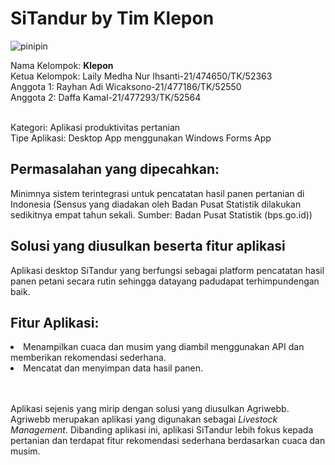 # SiTandur by Tim Klepon
<img src="https://i.ytimg.com/vi/PTQwtV0wv2U/maxresdefault.jpg" alt="pinipin" title="Tanam Tanam" />


Nama Kelompok: **Klepon** <br>
Ketua Kelompok: Laily Medha Nur Ihsanti-21/474650/TK/52363<br>
Anggota 1: Rayhan Adi Wicaksono-21/477186/TK/52550<br>
Anggota 2: Daffa Kamal-21/477293/TK/52564<br>

<br> Kategori: Aplikasi produktivitas pertanian
<br> Tipe Aplikasi: Desktop App menggunakan Windows Forms App

## Permasalahan yang dipecahkan:
Minimnya sistem terintegrasi untuk pencatatan hasil panen pertanian di Indonesia (Sensus yang diadakan oleh Badan Pusat Statistik dilakukan sedikitnya empat tahun sekali. Sumber: Badan Pusat Statistik (bps.go.id))

## Solusi yang diusulkan beserta fitur aplikasi 
Aplikasi   desktop   SiTandur   yang   berfungsi   sebagai   platform pencatatan  hasil  panen  petani  secara  rutin  sehingga  datayang  padudapat terhimpundengan baik.</li>

## Fitur Aplikasi:
<li> Menampilkan cuaca dan musim yang diambil menggunakan API dan memberikan rekomendasi sederhana.</li> 
<li> Mencatat dan menyimpan data hasil panen. </li>

<br><br> Aplikasi sejenis yang mirip dengan solusi yang diusulkan Agriwebb. Agriwebb merupakan aplikasi yang digunakan  sebagai _Livestock Management_. Dibanding aplikasi ini, aplikasi SiTandur lebih fokus kepada pertanian dan terdapat fitur rekomendasi sederhana berdasarkan cuaca dan musim.
